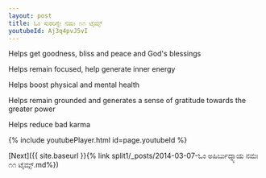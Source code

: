 ```yaml
---
layout: post
title: ಓಂ ಸುರರಿಗ್ನೇ ನಮಃ ೧೧ ಟೈಮ್ಸ್
youtubeId: Aj3q4pvJ5vI
---
```

 
 
Helps get goodness, bliss and peace and God's blessings
 
Helps remain focused, help generate inner energy 
 
Helps boost physical and mental health 
 
Helps remain grounded and generates a sense of gratitude towards the greater power 
 
Helps reduce bad karma
 
 
 
 


{% include youtubePlayer.html id=page.youtubeId %}
 
[Next]({{ site.baseurl }}{% link  split1/_posts/2014-03-07-ಓಂ ಅಹಿರ್ಬುದ್ನ್ಯಾಯ ನಮಃ ೧೧ ಟೈಮ್ಸ್.md%})
 
